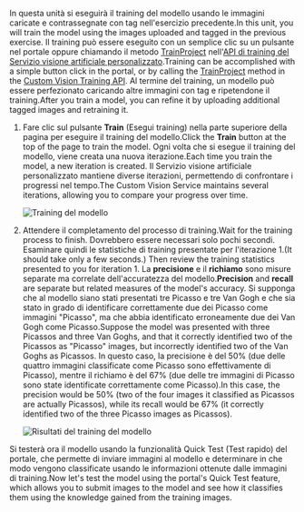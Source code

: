 <span data-ttu-id="dae52-101">In questa unità si eseguirà il training del modello usando le immagini caricate e contrassegnate con tag nell'esercizio precedente.</span><span class="sxs-lookup"><span data-stu-id="dae52-101">In this unit, you will train the model using the images uploaded and tagged in the previous exercise.</span></span> <span data-ttu-id="dae52-102">Il training può essere eseguito con un semplice clic su un pulsante nel portale oppure chiamando il metodo [TrainProject](https://southcentralus.dev.cognitive.microsoft.com/docs/services/d9a10a4a5f8549599f1ecafc435119fa/operations/58d5835bc8cb231380095bed) nell'[API di training del Servizio visione artificiale personalizzato](https://southcentralus.dev.cognitive.microsoft.com/docs/services/d9a10a4a5f8549599f1ecafc435119fa/operations/58d5835bc8cb231380095be3).</span><span class="sxs-lookup"><span data-stu-id="dae52-102">Training can be accomplished with a simple button click in the portal, or by calling the [TrainProject](https://southcentralus.dev.cognitive.microsoft.com/docs/services/d9a10a4a5f8549599f1ecafc435119fa/operations/58d5835bc8cb231380095bed) method in the [Custom Vision Training API](https://southcentralus.dev.cognitive.microsoft.com/docs/services/d9a10a4a5f8549599f1ecafc435119fa/operations/58d5835bc8cb231380095be3).</span></span> <span data-ttu-id="dae52-103">Al termine del training, un modello può essere perfezionato caricando altre immagini con tag e ripetendone il training.</span><span class="sxs-lookup"><span data-stu-id="dae52-103">After you train a model, you can refine it by uploading additional tagged images and retraining it.</span></span>

1. <span data-ttu-id="dae52-104">Fare clic sul pulsante **Train** (Esegui training) nella parte superiore della pagina per eseguire il training del modello.</span><span class="sxs-lookup"><span data-stu-id="dae52-104">Click the **Train** button at the top of the page to train the model.</span></span> <span data-ttu-id="dae52-105">Ogni volta che si esegue il training del modello, viene creata una nuova iterazione.</span><span class="sxs-lookup"><span data-stu-id="dae52-105">Each time you train the model, a new iteration is created.</span></span> <span data-ttu-id="dae52-106">Il Servizio visione artificiale personalizzato mantiene diverse iterazioni, permettendo di confrontare i progressi nel tempo.</span><span class="sxs-lookup"><span data-stu-id="dae52-106">The Custom Vision Service maintains several iterations, allowing you to compare your progress over time.</span></span>

    ![Training del modello](../media/2-portal-click-train.png)

1. <span data-ttu-id="dae52-108">Attendere il completamento del processo di training.</span><span class="sxs-lookup"><span data-stu-id="dae52-108">Wait for the training process to finish.</span></span> <span data-ttu-id="dae52-109">Dovrebbero essere necessari solo pochi secondi. Esaminare quindi le statistiche di training presentate per l'iterazione 1.</span><span class="sxs-lookup"><span data-stu-id="dae52-109">(It should take only a few seconds.) Then review the training statistics presented to you for iteration 1.</span></span> <span data-ttu-id="dae52-110">La **precisione** e il **richiamo** sono misure separate ma correlate dell'accuratezza del modello.</span><span class="sxs-lookup"><span data-stu-id="dae52-110">**Precision** and **recall** are separate but related  measures of the model's accuracy.</span></span> <span data-ttu-id="dae52-111">Si supponga che al modello siano stati presentati tre Picasso e tre Van Gogh e che sia stato in grado di identificare correttamente due dei Picasso come immagini "Picasso", ma che abbia identificato erroneamente due dei Van Gogh come Picasso.</span><span class="sxs-lookup"><span data-stu-id="dae52-111">Suppose the model was presented with three Picassos and three Van Goghs, and that it correctly identified two of the Picassos as "Picasso" images, but incorrectly identified two of the Van Goghs as Picassos.</span></span> <span data-ttu-id="dae52-112">In questo caso, la precisione è del 50% (due delle quattro immagini classificate come Picasso sono effettivamente di Picasso), mentre il richiamo è del 67% (due delle tre immagini di Picasso sono state identificate correttamente come Picasso).</span><span class="sxs-lookup"><span data-stu-id="dae52-112">In this case, the precision would be 50% (two of the four images it classified as Picassos are actually Picassos), while its recall would be 67% (it correctly identified two of the three Picasso images as Picassos).</span></span>

    ![Risultati del training del modello](../media/2-portal-train-complete.png)

<span data-ttu-id="dae52-114">Si testerà ora il modello usando la funzionalità Quick Test (Test rapido) del portale, che permette di inviare immagini al modello e determinare in che modo vengono classificate usando le informazioni ottenute dalle immagini di training.</span><span class="sxs-lookup"><span data-stu-id="dae52-114">Now let's test the model using the portal's Quick Test feature, which allows you to submit images to the model and see how it classifies them using the knowledge gained from the training images.</span></span>